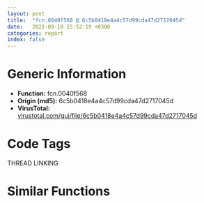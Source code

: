 ```yaml
---
layout: post
title:  "fcn.0040f568 @ 6c5b0418e4a4c57d99cda47d2717045d"
date:   2021-09-10 15:52:19 +0300
categories: report
index: false
---
```


# Generic Information
- **Function:** fcn.0040f568
- **Origin (md5):** 6c5b0418e4a4c57d99cda47d2717045d
- **VirusTotal:** [virustotal.com/gui/file/6c5b0418e4a4c57d99cda47d2717045d][virustotal_ref]

# Code Tags
<span class="tag" id="THREAD">THREAD</span>
<span class="tag" id="LINKING">LINKING</span>


# Similar Functions
<script type="text/javascript" src="https://www.gstatic.com/charts/loader.js"></script>
<script type="text/javascript">

    google.charts.load('current', {'packages':['corechart']});
    google.charts.setOnLoadCallback(drawChart);

    function drawChart() {
    var data = new google.visualization.DataTable();
        data.addColumn('number', 'X');
        data.addColumn('number', 'Y');
        data.addColumn({type: 'string', role: 'tooltip', 'p': {'html': true}});
        data.addColumn({'type': 'string', 'role': 'style'});
        
        data.addRows([
    [102.46115112304688, 5.375743865966797, '<b><a href="/report/fcn.0040f568@6c5b0418e4a4c57d99cda47d2717045d">fcn.0040f568</a><br>@6c5b0418e4a4c57d99cda47d2717045d</b><br><br>push edi<br>push str.KERNEL32.DLL<br>call dword[sym.imp.KERNEL32.dll_GetModuleHandleA]<br>mov edi eax<br>test edi edi<br>jne 0x40f583<br>call fcn.0040f2bc<br>xor eax eax<br>pop edi<br>ret<br>push esi<br>mov esi dword[sym.imp.KERNEL32.dll_GetProcAddress]<br>push str.FlsAlloc<br>push edi<br>call esi<br>push str.FlsGetValue<br>push edi<br>mov dword[0x43909c] eax<br>call esi<br>push str.FlsSetValue<br>push edi<br>mov dword[0x4390a0] eax<br>call esi<br>push str.FlsFree<br>push edi<br>mov dword[0x4390a4] eax<br>call esi<br>cmp dword[0x43909c] 0<br>mov esi dword[sym.imp.KERNEL32.dll_TlsSetValue]<br>mov dword[0x4390a8] eax<br>je 0x40f5e3<br>cmp dword[0x4390a0] 0<br>je 0x40f5e3<br>cmp dword[0x4390a4] 0<br>je 0x40f5e3<br>test eax eax<br>jne 0x40f607<br>mov eax dword[sym.imp.KERNEL32.dll_TlsGetValue]<br>mov dword[0x4390a0] eax<br>mov eax dword[sym.imp.KERNEL32.dll_TlsFree]<br>mov dword[0x43909c] 0x40f281<br>mov dword[0x4390a4] esi<br>mov dword[0x4390a8] eax<br>call dword[sym.imp.KERNEL32.dll_TlsAlloc]<br>cmp eax 0xffffffff<br>mov dword[0x4374cc] eax<br>je 0x40f6e7<br>push dword[0x4390a0]<br>push eax<br>call esi<br>test eax eax<br>je 0x40f6e7<br>call fcn.00412a27<br>push dword[0x43909c]<br>call fcn.0040f19c<br>push dword[0x4390a0]<br>mov dword[0x43909c] eax<br>call fcn.0040f19c<br>push dword[0x4390a4]<br>mov dword[0x4390a0] eax<br>call fcn.0040f19c<br>push dword[0x4390a8]<br>mov dword[0x4390a4] eax<br>call fcn.0040f19c<br>add esp 0x10<br>mov dword[0x4390a8] eax<br>call fcn.00412a73<br>test eax eax<br>je 0x40f6e2<br>push 0x40f447<br>push dword[0x43909c]<br>call fcn.0040f213<br>pop ecx<br>call eax<br>cmp eax 0xffffffff<br>mov dword[0x4374c8] eax<br>je 0x40f6e2<br>push 0x214<br>push 1<br>call fcn.004125d1<br>mov esi eax<br>test esi esi<br>pop ecx<br>pop ecx<br>je 0x40f6e2<br>push esi<br>push dword[0x4374c8]<br>push dword[0x4390a4]<br>call fcn.0040f213<br>pop ecx<br>call eax<br>test eax eax<br>je 0x40f6e2<br>push 0<br>push esi<br>call fcn.0040f2f9<br>pop ecx<br>pop ecx<br>call dword[sym.imp.KERNEL32.dll_GetCurrentThreadId]<br>or dword[esi+4] 0xffffffff<br>mov dword[esi] eax<br>xor eax eax<br>inc eax<br>jmp 0x40f6e9<br>call fcn.0040f2bc<br>xor eax eax<br>pop esi<br>pop edi<br>ret<br>', 'point { fill-color: #e0440e; }'],
[110.29187774658203, -30.722206115722656, '<b><a href="/report/fcn.1001a3b3@4c3818fdf32d89a09257dbc9d3e142ea">fcn.1001a3b3</a><br>@4c3818fdf32d89a09257dbc9d3e142ea</b><br><br>push edi<br>push str.KERNEL32.DLL<br>call dword[sym.imp.KERNEL32.dll_GetModuleHandleA]<br>mov edi eax<br>test edi edi<br>jne 0x1001a3ce<br>call fcn.1001a09e<br>xor eax eax<br>pop edi<br>ret<br>push esi<br>mov esi dword[sym.imp.KERNEL32.dll_GetProcAddress]<br>push str.FlsAlloc<br>push edi<br>call esi<br>push str.FlsGetValue<br>push edi<br>mov dword[0x10035dd8] eax<br>call esi<br>push str.FlsSetValue<br>push edi<br>mov dword[0x10035ddc] eax<br>call esi<br>push str.FlsFree<br>push edi<br>mov dword[0x10035de0] eax<br>call esi<br>cmp dword[0x10035dd8] 0<br>mov esi dword[sym.imp.KERNEL32.dll_TlsSetValue]<br>mov dword[0x10035de4] eax<br>je 0x1001a42e<br>cmp dword[0x10035ddc] 0<br>je 0x1001a42e<br>cmp dword[0x10035de0] 0<br>je 0x1001a42e<br>test eax eax<br>jne 0x1001a452<br>mov eax dword[sym.imp.KERNEL32.dll_TlsGetValue]<br>mov dword[0x10035ddc] eax<br>mov eax dword[sym.imp.KERNEL32.dll_TlsFree]<br>mov dword[0x10035dd8] 0x1001a02f<br>mov dword[0x10035de0] esi<br>mov dword[0x10035de4] eax<br>call dword[sym.imp.KERNEL32.dll_TlsAlloc]<br>cmp eax 0xffffffff<br>mov dword[0x10034b6c] eax<br>je 0x1001a532<br>push dword[0x10035ddc]<br>push eax<br>call esi<br>test eax eax<br>je 0x1001a532<br>call fcn.1001c076<br>push dword[0x10035dd8]<br>call fcn.10019f4a<br>push dword[0x10035ddc]<br>mov dword[0x10035dd8] eax<br>call fcn.10019f4a<br>push dword[0x10035de0]<br>mov dword[0x10035ddc] eax<br>call fcn.10019f4a<br>push dword[0x10035de4]<br>mov dword[0x10035de0] eax<br>call fcn.10019f4a<br>add esp 0x10<br>mov dword[0x10035de4] eax<br>call fcn.1001c528<br>test eax eax<br>je 0x1001a52d<br>push fcn.1001a229<br>push dword[0x10035dd8]<br>call fcn.10019fc1<br>pop ecx<br>call eax<br>cmp eax 0xffffffff<br>mov dword[0x10034b68] eax<br>je 0x1001a52d<br>push 0x214<br>push 1<br>call fcn.10018795<br>mov esi eax<br>test esi esi<br>pop ecx<br>pop ecx<br>je 0x1001a52d<br>push esi<br>push dword[0x10034b68]<br>push dword[0x10035de0]<br>call fcn.10019fc1<br>pop ecx<br>call eax<br>test eax eax<br>je 0x1001a52d<br>push 0<br>push esi<br>call fcn.1001a0db<br>pop ecx<br>pop ecx<br>call dword[sym.imp.KERNEL32.dll_GetCurrentThreadId]<br>or dword[esi+4] 0xffffffff<br>mov dword[esi] eax<br>xor eax eax<br>inc eax<br>jmp 0x1001a534<br>call fcn.1001a09e<br>xor eax eax<br>pop esi<br>pop edi<br>ret<br>', 'null'],
[87.55963897705078, -17.065929412841797, '<b><a href="/report/fcn.459c022f@284c9c9722cef7520dddfe58806fd72f">fcn.459c022f</a><br>@284c9c9722cef7520dddfe58806fd72f</b><br><br>push edi<br>push str.KERNEL32.DLL<br>call dword[sym.imp.KERNEL32.dll_GetModuleHandleA]<br>mov edi eax<br>test edi edi<br>jne 0x459c024a<br>call fcn.459bff0e<br>xor eax eax<br>pop edi<br>ret<br>push esi<br>mov esi dword[sym.imp.KERNEL32.dll_GetProcAddress]<br>push str.FlsAlloc<br>push edi<br>call esi<br>push str.FlsGetValue<br>push edi<br>mov dword[0x45a6f228] eax<br>call esi<br>push str.FlsSetValue<br>push edi<br>mov dword[0x45a6f22c] eax<br>call esi<br>push str.FlsFree<br>push edi<br>mov dword[0x45a6f230] eax<br>call esi<br>cmp dword[0x45a6f228] 0<br>mov esi dword[sym.imp.KERNEL32.dll_TlsSetValue]<br>mov dword[0x45a6f234] eax<br>je 0x459c02aa<br>cmp dword[0x45a6f22c] 0<br>je 0x459c02aa<br>cmp dword[0x45a6f230] 0<br>je 0x459c02aa<br>test eax eax<br>jne 0x459c02ce<br>mov eax dword[sym.imp.KERNEL32.dll_TlsGetValue]<br>mov dword[0x45a6f22c] eax<br>mov eax dword[sym.imp.KERNEL32.dll_TlsFree]<br>mov dword[0x45a6f228] 0x459bfe9f<br>mov dword[0x45a6f230] esi<br>mov dword[0x45a6f234] eax<br>call dword[sym.imp.KERNEL32.dll_TlsAlloc]<br>cmp eax 0xffffffff<br>mov dword[0x45a6c8f8] eax<br>je 0x459c03ae<br>push dword[0x45a6f22c]<br>push eax<br>call esi<br>test eax eax<br>je 0x459c03ae<br>call fcn.459c165b<br>push dword[0x45a6f228]<br>call fcn.459bfdba<br>push dword[0x45a6f22c]<br>mov dword[0x45a6f228] eax<br>call fcn.459bfdba<br>push dword[0x45a6f230]<br>mov dword[0x45a6f22c] eax<br>call fcn.459bfdba<br>push dword[0x45a6f234]<br>mov dword[0x45a6f230] eax<br>call fcn.459bfdba<br>add esp 0x10<br>mov dword[0x45a6f234] eax<br>call fcn.459c2ce0<br>test eax eax<br>je 0x459c03a9<br>push fcn.459c0099<br>push dword[0x45a6f228]<br>call fcn.459bfe31<br>pop ecx<br>call eax<br>cmp eax 0xffffffff<br>mov dword[0x45a6c8f4] eax<br>je 0x459c03a9<br>push 0x214<br>push 1<br>call fcn.459c10c7<br>mov esi eax<br>test esi esi<br>pop ecx<br>pop ecx<br>je 0x459c03a9<br>push esi<br>push dword[0x45a6c8f4]<br>push dword[0x45a6f230]<br>call fcn.459bfe31<br>pop ecx<br>call eax<br>test eax eax<br>je 0x459c03a9<br>push 0<br>push esi<br>call fcn.459bff4b<br>pop ecx<br>pop ecx<br>call dword[sym.imp.KERNEL32.dll_GetCurrentThreadId]<br>or dword[esi+4] 0xffffffff<br>mov dword[esi] eax<br>xor eax eax<br>inc eax<br>jmp 0x459c03b0<br>call fcn.459bff0e<br>xor eax eax<br>pop esi<br>pop edi<br>ret<br>', 'null'],
[67.81693267822266, 4.245250701904297, '<b><a href="/report/fcn.00403e40@eb7f7fa38880dd66bab8caf5987e5b1a">fcn.00403e40</a><br>@eb7f7fa38880dd66bab8caf5987e5b1a</b><br><br>mov edi edi<br>push esi<br>push edi<br>mov esi str.KERNEL32.DLL<br>push esi<br>call dword[sym.imp.KERNEL32.dll_GetModuleHandleW]<br>test eax eax<br>jne 0x403e5b<br>push esi<br>call fcn.00402d93<br>pop ecx<br>mov edi eax<br>test edi edi<br>je 0x403fc3<br>mov esi dword[sym.imp.KERNEL32.dll_GetProcAddress]<br>push str.FlsAlloc<br>push edi<br>call esi<br>push str.FlsGetValue<br>push edi<br>mov dword[0x4238cc] eax<br>call esi<br>push str.FlsSetValue<br>push edi<br>mov dword[0x4238d0] eax<br>call esi<br>push str.FlsFree<br>push edi<br>mov dword[0x4238d4] eax<br>call esi<br>cmp dword[0x4238cc] 0<br>mov esi dword[sym.imp.KERNEL32.dll_TlsSetValue]<br>mov dword[0x4238d8] eax<br>je 0x403ec4<br>cmp dword[0x4238d0] 0<br>je 0x403ec4<br>cmp dword[0x4238d4] 0<br>je 0x403ec4<br>test eax eax<br>jne 0x403ee8<br>mov eax dword[sym.imp.KERNEL32.dll_TlsGetValue]<br>mov dword[0x4238d0] eax<br>mov eax dword[sym.imp.KERNEL32.dll_TlsFree]<br>mov dword[0x4238cc] 0x403b1d<br>mov dword[0x4238d4] esi<br>mov dword[0x4238d8] eax<br>call dword[sym.imp.KERNEL32.dll_TlsAlloc]<br>mov dword[0x42255c] eax<br>cmp eax 0xffffffff<br>je 0x403fc8<br>push dword[0x4238d0]<br>push eax<br>call esi<br>test eax eax<br>je 0x403fc8<br>call fcn.0040307d<br>push dword[0x4238cc]<br>call fcn.00403a30<br>push dword[0x4238d0]<br>mov dword[0x4238cc] eax<br>call fcn.00403a30<br>push dword[0x4238d4]<br>mov dword[0x4238d0] eax<br>call fcn.00403a30<br>push dword[0x4238d8]<br>mov dword[0x4238d4] eax<br>call fcn.00403a30<br>add esp 0x10<br>mov dword[0x4238d8] eax<br>call fcn.0040480e<br>test eax eax<br>je 0x403fc3<br>push 0x403d11<br>push dword[0x4238cc]<br>call fcn.00403aab<br>pop ecx<br>call eax<br>mov dword[0x422558] eax<br>cmp eax 0xffffffff<br>je 0x403fc3<br>push 0x214<br>push 1<br>call fcn.004044b4<br>mov esi eax<br>pop ecx<br>pop ecx<br>test esi esi<br>je 0x403fc3<br>push esi<br>push dword[0x422558]<br>push dword[0x4238d4]<br>call fcn.00403aab<br>pop ecx<br>call eax<br>test eax eax<br>je 0x403fc3<br>push 0<br>push esi<br>call fcn.00403b97<br>pop ecx<br>pop ecx<br>call dword[sym.imp.KERNEL32.dll_GetCurrentThreadId]<br>or dword[esi+4] 0xffffffff<br>mov dword[esi] eax<br>xor eax eax<br>inc eax<br>jmp 0x403fca<br>call fcn.00403b5a<br>xor eax eax<br>pop edi<br>pop esi<br>ret<br>', 'null'],
[78.78041076660156, -45.400352478027344, '<b><a href="/report/fcn.0048042a@289859175c221b107317af7727d26c17">fcn.0048042a</a><br>@289859175c221b107317af7727d26c17</b><br><br>mov edi edi<br>push esi<br>push edi<br>mov esi str.KERNEL32.DLL<br>push esi<br>call dword[sym.imp.KERNEL32.dll_GetModuleHandleW]<br>test eax eax<br>jne 0x480445<br>push esi<br>call fcn.00477549<br>pop ecx<br>mov edi eax<br>test edi edi<br>je 0x4805ad<br>mov esi dword[sym.imp.KERNEL32.dll_GetProcAddress]<br>push str.FlsAlloc<br>push edi<br>call esi<br>push str.FlsGetValue<br>push edi<br>mov dword[0x4d2000] eax<br>call esi<br>push str.FlsSetValue<br>push edi<br>mov dword[0x4d2004] eax<br>call esi<br>push str.FlsFree<br>push edi<br>mov dword[0x4d2008] eax<br>call esi<br>cmp dword[0x4d2000] 0<br>mov esi dword[sym.imp.KERNEL32.dll_TlsSetValue]<br>mov dword[0x4d200c] eax<br>je 0x4804ae<br>cmp dword[0x4d2004] 0<br>je 0x4804ae<br>cmp dword[0x4d2008] 0<br>je 0x4804ae<br>test eax eax<br>jne 0x4804d2<br>mov eax dword[sym.imp.KERNEL32.dll_TlsGetValue]<br>mov dword[0x4d2004] eax<br>mov eax dword[sym.imp.KERNEL32.dll_TlsFree]<br>mov dword[0x4d2000] 0x48005c<br>mov dword[0x4d2008] esi<br>mov dword[0x4d200c] eax<br>call dword[sym.imp.KERNEL32.dll_TlsAlloc]<br>mov dword[0x4d03dc] eax<br>cmp eax 0xffffffff<br>je 0x4805b2<br>push dword[0x4d2004]<br>push eax<br>call esi<br>test eax eax<br>je 0x4805b2<br>call fcn.00477833<br>push dword[0x4d2000]<br>call fcn.0047ff6f<br>push dword[0x4d2004]<br>mov dword[0x4d2000] eax<br>call fcn.0047ff6f<br>push dword[0x4d2008]<br>mov dword[0x4d2004] eax<br>call fcn.0047ff6f<br>push dword[0x4d200c]<br>mov dword[0x4d2008] eax<br>call fcn.0047ff6f<br>add esp 0x10<br>mov dword[0x4d200c] eax<br>call fcn.004836a9<br>test eax eax<br>je 0x4805ad<br>push fcn.0048028d<br>push dword[0x4d2000]<br>call fcn.0047ffea<br>pop ecx<br>call eax<br>mov dword[0x4d03d8] eax<br>cmp eax 0xffffffff<br>je 0x4805ad<br>push 0x214<br>push 1<br>call fcn.004807e7<br>mov esi eax<br>pop ecx<br>pop ecx<br>test esi esi<br>je 0x4805ad<br>push esi<br>push dword[0x4d03d8]<br>push dword[0x4d2008]<br>call fcn.0047ffea<br>pop ecx<br>call eax<br>test eax eax<br>je 0x4805ad<br>push 0<br>push esi<br>call fcn.00480113<br>pop ecx<br>pop ecx<br>call dword[sym.imp.KERNEL32.dll_GetCurrentThreadId]<br>or dword[esi+4] 0xffffffff<br>mov dword[esi] eax<br>xor eax eax<br>inc eax<br>jmp 0x4805b4<br>call fcn.004800d6<br>xor eax eax<br>pop edi<br>pop esi<br>ret<br>', 'null'],
[57.6369514465332, -24.50535011291504, '<b><a href="/report/fcn.0057c90b@c60344b51fa39a329b92557d24ff7670">fcn.0057c90b</a><br>@c60344b51fa39a329b92557d24ff7670</b><br><br>mov edi edi<br>push esi<br>push edi<br>mov esi str.KERNEL32.DLL<br>push esi<br>call dword[sym.imp.KERNEL32.dll_GetModuleHandleW]<br>test eax eax<br>jne 0x57c926<br>push esi<br>call fcn.00574a12<br>pop ecx<br>mov edi eax<br>test edi edi<br>je 0x57ca8e<br>mov esi dword[sym.imp.KERNEL32.dll_GetProcAddress]<br>push str.FlsAlloc<br>push edi<br>call esi<br>push str.FlsGetValue<br>push edi<br>mov dword[0x60fd44] eax<br>call esi<br>push str.FlsSetValue<br>push edi<br>mov dword[0x60fd48] eax<br>call esi<br>push str.FlsFree<br>push edi<br>mov dword[0x60fd4c] eax<br>call esi<br>cmp dword[0x60fd44] 0<br>mov esi dword[sym.imp.KERNEL32.dll_TlsSetValue]<br>mov dword[0x60fd50] eax<br>je 0x57c98f<br>cmp dword[0x60fd48] 0<br>je 0x57c98f<br>cmp dword[0x60fd4c] 0<br>je 0x57c98f<br>test eax eax<br>jne 0x57c9b3<br>mov eax dword[sym.imp.KERNEL32.dll_TlsGetValue]<br>mov dword[0x60fd48] eax<br>mov eax dword[sym.imp.KERNEL32.dll_TlsFree]<br>mov dword[0x60fd44] 0x57c53d<br>mov dword[0x60fd4c] esi<br>mov dword[0x60fd50] eax<br>call dword[sym.imp.KERNEL32.dll_TlsAlloc]<br>mov dword[0x5ffdec] eax<br>cmp eax 0xffffffff<br>je 0x57ca93<br>push dword[0x60fd48]<br>push eax<br>call esi<br>test eax eax<br>je 0x57ca93<br>call fcn.00574cfc<br>push dword[0x60fd44]<br>call fcn.0057c450<br>push dword[0x60fd48]<br>mov dword[0x60fd44] eax<br>call fcn.0057c450<br>push dword[0x60fd4c]<br>mov dword[0x60fd48] eax<br>call fcn.0057c450<br>push dword[0x60fd50]<br>mov dword[0x60fd4c] eax<br>call fcn.0057c450<br>add esp 0x10<br>mov dword[0x60fd50] eax<br>call fcn.00580ad8<br>test eax eax<br>je 0x57ca8e<br>push fcn.0057c76e<br>push dword[0x60fd44]<br>call fcn.0057c4cb<br>pop ecx<br>call eax<br>mov dword[0x5ffde8] eax<br>cmp eax 0xffffffff<br>je 0x57ca8e<br>push 0x214<br>push 1<br>call fcn.00580716<br>mov esi eax<br>pop ecx<br>pop ecx<br>test esi esi<br>je 0x57ca8e<br>push esi<br>push dword[0x5ffde8]<br>push dword[0x60fd4c]<br>call fcn.0057c4cb<br>pop ecx<br>call eax<br>test eax eax<br>je 0x57ca8e<br>push 0<br>push esi<br>call fcn.0057c5f4<br>pop ecx<br>pop ecx<br>call dword[sym.imp.KERNEL32.dll_GetCurrentThreadId]<br>or dword[esi+4] 0xffffffff<br>mov dword[esi] eax<br>xor eax eax<br>inc eax<br>jmp 0x57ca95<br>call fcn.0057c5b7<br>xor eax eax<br>pop edi<br>pop esi<br>ret<br>', 'null'],
[-9.07912540435791, 30.544965744018555, '<b><a href="/report/fcn.00490acb@4fe6510221c33bf023f6abed461fc13f">fcn.00490acb</a><br>@4fe6510221c33bf023f6abed461fc13f</b><br><br>mov edi edi<br>push edi<br>push 0x49eb6c<br>call dword[sym.imp.KERNEL32.dll_GetModuleHandleW]<br>mov edi eax<br>test edi edi<br>jne 0x490ae8<br>call fcn.00490818<br>xor eax eax<br>pop edi<br>ret<br>push esi<br>mov esi dword[sym.imp.KERNEL32.dll_GetProcAddress]<br>push str.FlsAlloc<br>push edi<br>call esi<br>push str.FlsGetValue<br>push edi<br>mov dword[0x4c4230] eax<br>call esi<br>push str.FlsSetValue<br>push edi<br>mov dword[0x4c4234] eax<br>call esi<br>push str.FlsFree<br>push edi<br>mov dword[0x4c4238] eax<br>call esi<br>cmp dword[0x4c4230] 0<br>mov esi dword[sym.imp.KERNEL32.dll_TlsSetValue]<br>mov dword[0x4c423c] eax<br>je 0x490b48<br>cmp dword[0x4c4234] 0<br>je 0x490b48<br>cmp dword[0x4c4238] 0<br>je 0x490b48<br>test eax eax<br>jne 0x490b6c<br>mov eax dword[sym.imp.KERNEL32.dll_TlsGetValue]<br>mov dword[0x4c4234] eax<br>mov eax dword[sym.imp.KERNEL32.dll_TlsFree]<br>mov dword[0x4c4230] 0x4907db<br>mov dword[0x4c4238] esi<br>mov dword[0x4c423c] eax<br>call dword[sym.imp.KERNEL32.dll_TlsAlloc]<br>mov dword[0x4c1a68] eax<br>cmp eax 0xffffffff<br>je 0x490c41<br>push dword[0x4c4234]<br>push eax<br>call esi<br>test eax eax<br>je 0x490c41<br>call fcn.0048cebd<br>push dword[0x4c4230]<br>mov esi dword[fcn.0048ca60]<br>call esi<br>push dword[0x4c4234]<br>mov dword[0x4c4230] eax<br>call esi<br>push dword[0x4c4238]<br>mov dword[0x4c4234] eax<br>call esi<br>push dword[0x4c423c]<br>mov dword[0x4c4238] eax<br>call esi<br>mov dword[0x4c423c] eax<br>call fcn.0049116e<br>test eax eax<br>je 0x490c3c<br>mov edi dword[fcn.0048ca64]<br>push 0x49099c<br>push dword[0x4c4230]<br>call edi<br>call eax<br>mov dword[0x4c1a64] eax<br>cmp eax 0xffffffff<br>je 0x490c3c<br>push 0x214<br>push 1<br>call fcn.0049281c<br>mov esi eax<br>pop ecx<br>pop ecx<br>test esi esi<br>je 0x490c3c<br>push esi<br>push dword[0x4c1a64]<br>push dword[0x4c4238]<br>call edi<br>call eax<br>test eax eax<br>je 0x490c3c<br>push 0<br>push esi<br>call fcn.00490855<br>pop ecx<br>pop ecx<br>call dword[sym.imp.KERNEL32.dll_GetCurrentThreadId]<br>or dword[esi+4] 0xffffffff<br>mov dword[esi] eax<br>xor eax eax<br>inc eax<br>jmp 0x490c43<br>call fcn.00490818<br>xor eax eax<br>pop esi<br>pop edi<br>ret<br>', 'null'],
[-37.62457275390625, 80.45985412597656, '<b><a href="/report/fcn.00417233@3aa98225e51cbcae2d334c8b6b4ed9fd">fcn.00417233</a><br>@3aa98225e51cbcae2d334c8b6b4ed9fd</b><br><br>mov edi edi<br>push edi<br>push str.KERNEL32.DLL<br>call dword[sym.imp.KERNEL32.dll_GetModuleHandleW]<br>mov edi eax<br>test edi edi<br>jne 0x417250<br>call fcn.00416f80<br>xor eax eax<br>pop edi<br>ret<br>push esi<br>mov esi dword[sym.imp.KERNEL32.dll_GetProcAddress]<br>push str.FlsAlloc<br>push edi<br>call esi<br>push str.FlsGetValue<br>push edi<br>mov dword[0x477b58] eax<br>call esi<br>push str.FlsSetValue<br>push edi<br>mov dword[0x477b5c] eax<br>call esi<br>push str.FlsFree<br>push edi<br>mov dword[0x477b60] eax<br>call esi<br>cmp dword[0x477b58] 0<br>mov esi dword[sym.imp.KERNEL32.dll_TlsSetValue]<br>mov dword[0x477b64] eax<br>je 0x4172b0<br>cmp dword[0x477b5c] 0<br>je 0x4172b0<br>cmp dword[0x477b60] 0<br>je 0x4172b0<br>test eax eax<br>jne 0x4172d4<br>mov eax dword[sym.imp.KERNEL32.dll_TlsGetValue]<br>mov dword[0x477b5c] eax<br>mov eax dword[sym.imp.KERNEL32.dll_TlsFree]<br>mov dword[0x477b58] 0x416f43<br>mov dword[0x477b60] esi<br>mov dword[0x477b64] eax<br>call dword[sym.imp.KERNEL32.dll_TlsAlloc]<br>mov dword[0x475210] eax<br>cmp eax 0xffffffff<br>je 0x4173a9<br>push dword[0x477b5c]<br>push eax<br>call esi<br>test eax eax<br>je 0x4173a9<br>call fcn.004145cb<br>push dword[0x477b58]<br>mov esi dword[sym.imp.KERNEL32.dll_EncodePointer]<br>call esi<br>push dword[0x477b5c]<br>mov dword[0x477b58] eax<br>call esi<br>push dword[0x477b60]<br>mov dword[0x477b5c] eax<br>call esi<br>push dword[0x477b64]<br>mov dword[0x477b60] eax<br>call esi<br>mov dword[0x477b64] eax<br>call fcn.0041bbac<br>test eax eax<br>je 0x4173a4<br>mov edi dword[sym.imp.KERNEL32.dll_DecodePointer]<br>push 0x417104<br>push dword[0x477b58]<br>call edi<br>call eax<br>mov dword[0x47520c] eax<br>cmp eax 0xffffffff<br>je 0x4173a4<br>push 0x214<br>push 1<br>call fcn.00414457<br>mov esi eax<br>pop ecx<br>pop ecx<br>test esi esi<br>je 0x4173a4<br>push esi<br>push dword[0x47520c]<br>push dword[0x477b60]<br>call edi<br>call eax<br>test eax eax<br>je 0x4173a4<br>push 0<br>push esi<br>call fcn.00416fbd<br>pop ecx<br>pop ecx<br>call dword[sym.imp.KERNEL32.dll_GetCurrentThreadId]<br>or dword[esi+4] 0xffffffff<br>mov dword[esi] eax<br>xor eax eax<br>inc eax<br>jmp 0x4173ab<br>call fcn.00416f80<br>xor eax eax<br>pop esi<br>pop edi<br>ret<br>', 'null'],
[-80.36056518554688, 82.74231719970703, '<b><a href="/report/fcn.00417ec1@20a93604f17ee6f3c2aa7b1f7a497fcf">fcn.00417ec1</a><br>@20a93604f17ee6f3c2aa7b1f7a497fcf</b><br><br>mov edi edi<br>push edi<br>push str.KERNEL32.DLL<br>call dword[sym.imp.KERNEL32.dll_GetModuleHandleW]<br>mov edi eax<br>test edi edi<br>jne 0x417ede<br>call fcn.00417c0e<br>xor eax eax<br>pop edi<br>ret<br>push esi<br>mov esi dword[sym.imp.KERNEL32.dll_GetProcAddress]<br>push str.FlsAlloc<br>push edi<br>call esi<br>push str.FlsGetValue<br>push edi<br>mov dword[0x484b78] eax<br>call esi<br>push str.FlsSetValue<br>push edi<br>mov dword[0x484b7c] eax<br>call esi<br>push str.FlsFree<br>push edi<br>mov dword[0x484b80] eax<br>call esi<br>cmp dword[0x484b78] 0<br>mov esi dword[sym.imp.KERNEL32.dll_TlsSetValue]<br>mov dword[0x484b84] eax<br>je 0x417f3e<br>cmp dword[0x484b7c] 0<br>je 0x417f3e<br>cmp dword[0x484b80] 0<br>je 0x417f3e<br>test eax eax<br>jne 0x417f62<br>mov eax dword[sym.imp.KERNEL32.dll_TlsGetValue]<br>mov dword[0x484b7c] eax<br>mov eax dword[sym.imp.KERNEL32.dll_TlsFree]<br>mov dword[0x484b78] 0x417bd1<br>mov dword[0x484b80] esi<br>mov dword[0x484b84] eax<br>call dword[sym.imp.KERNEL32.dll_TlsAlloc]<br>mov dword[0x482210] eax<br>cmp eax 0xffffffff<br>je 0x418037<br>push dword[0x484b7c]<br>push eax<br>call esi<br>test eax eax<br>je 0x418037<br>call fcn.004152bb<br>push dword[0x484b78]<br>mov esi dword[sym.imp.KERNEL32.dll_EncodePointer]<br>call esi<br>push dword[0x484b7c]<br>mov dword[0x484b78] eax<br>call esi<br>push dword[0x484b80]<br>mov dword[0x484b7c] eax<br>call esi<br>push dword[0x484b84]<br>mov dword[0x484b80] eax<br>call esi<br>mov dword[0x484b84] eax<br>call fcn.0041c83c<br>test eax eax<br>je 0x418032<br>mov edi dword[sym.imp.KERNEL32.dll_DecodePointer]<br>push 0x417d92<br>push dword[0x484b78]<br>call edi<br>call eax<br>mov dword[0x48220c] eax<br>cmp eax 0xffffffff<br>je 0x418032<br>push 0x214<br>push 1<br>call fcn.00415147<br>mov esi eax<br>pop ecx<br>pop ecx<br>test esi esi<br>je 0x418032<br>push esi<br>push dword[0x48220c]<br>push dword[0x484b80]<br>call edi<br>call eax<br>test eax eax<br>je 0x418032<br>push 0<br>push esi<br>call fcn.00417c4b<br>pop ecx<br>pop ecx<br>call dword[sym.imp.KERNEL32.dll_GetCurrentThreadId]<br>or dword[esi+4] 0xffffffff<br>mov dword[esi] eax<br>xor eax eax<br>inc eax<br>jmp 0x418039<br>call fcn.00417c0e<br>xor eax eax<br>pop esi<br>pop edi<br>ret<br>', 'null'],
[-31.2045841217041, 51.61571502685547, '<b><a href="/report/fcn.00417233@b8b9cf6862b0d68d10750002e5baaf97">fcn.00417233</a><br>@b8b9cf6862b0d68d10750002e5baaf97</b><br><br>mov edi edi<br>push edi<br>push str.KERNEL32.DLL<br>call dword[sym.imp.KERNEL32.dll_GetModuleHandleW]<br>mov edi eax<br>test edi edi<br>jne 0x417250<br>call fcn.00416f80<br>xor eax eax<br>pop edi<br>ret<br>push esi<br>mov esi dword[sym.imp.KERNEL32.dll_GetProcAddress]<br>push str.FlsAlloc<br>push edi<br>call esi<br>push str.FlsGetValue<br>push edi<br>mov dword[0x477b58] eax<br>call esi<br>push str.FlsSetValue<br>push edi<br>mov dword[0x477b5c] eax<br>call esi<br>push str.FlsFree<br>push edi<br>mov dword[0x477b60] eax<br>call esi<br>cmp dword[0x477b58] 0<br>mov esi dword[sym.imp.KERNEL32.dll_TlsSetValue]<br>mov dword[0x477b64] eax<br>je 0x4172b0<br>cmp dword[0x477b5c] 0<br>je 0x4172b0<br>cmp dword[0x477b60] 0<br>je 0x4172b0<br>test eax eax<br>jne 0x4172d4<br>mov eax dword[sym.imp.KERNEL32.dll_TlsGetValue]<br>mov dword[0x477b5c] eax<br>mov eax dword[sym.imp.KERNEL32.dll_TlsFree]<br>mov dword[0x477b58] 0x416f43<br>mov dword[0x477b60] esi<br>mov dword[0x477b64] eax<br>call dword[sym.imp.KERNEL32.dll_TlsAlloc]<br>mov dword[0x475210] eax<br>cmp eax 0xffffffff<br>je 0x4173a9<br>push dword[0x477b5c]<br>push eax<br>call esi<br>test eax eax<br>je 0x4173a9<br>call fcn.004145cb<br>push dword[0x477b58]<br>mov esi dword[sym.imp.KERNEL32.dll_EncodePointer]<br>call esi<br>push dword[0x477b5c]<br>mov dword[0x477b58] eax<br>call esi<br>push dword[0x477b60]<br>mov dword[0x477b5c] eax<br>call esi<br>push dword[0x477b64]<br>mov dword[0x477b60] eax<br>call esi<br>mov dword[0x477b64] eax<br>call fcn.0041bbac<br>test eax eax<br>je 0x4173a4<br>mov edi dword[sym.imp.KERNEL32.dll_DecodePointer]<br>push 0x417104<br>push dword[0x477b58]<br>call edi<br>call eax<br>mov dword[0x47520c] eax<br>cmp eax 0xffffffff<br>je 0x4173a4<br>push 0x214<br>push 1<br>call fcn.00414457<br>mov esi eax<br>pop ecx<br>pop ecx<br>test esi esi<br>je 0x4173a4<br>push esi<br>push dword[0x47520c]<br>push dword[0x477b60]<br>call edi<br>call eax<br>test eax eax<br>je 0x4173a4<br>push 0<br>push esi<br>call fcn.00416fbd<br>pop ecx<br>pop ecx<br>call dword[sym.imp.KERNEL32.dll_GetCurrentThreadId]<br>or dword[esi+4] 0xffffffff<br>mov dword[esi] eax<br>xor eax eax<br>inc eax<br>jmp 0x4173ab<br>call fcn.00416f80<br>xor eax eax<br>pop esi<br>pop edi<br>ret<br>', 'null'],
[-58.70726013183594, 61.614601135253906, '<b><a href="/report/fcn.005b15ac@b38ce64a273c3fc98fc78af14b8bdcc0">fcn.005b15ac</a><br>@b38ce64a273c3fc98fc78af14b8bdcc0</b><br><br>mov edi edi<br>push edi<br>push str.KERNEL32.DLL<br>call dword[sym.imp.KERNEL32.dll_GetModuleHandleW]<br>mov edi eax<br>test edi edi<br>jne 0x5b15c9<br>call fcn.005b12f9<br>xor eax eax<br>pop edi<br>ret<br>push esi<br>mov esi dword[sym.imp.KERNEL32.dll_GetProcAddress]<br>push str.FlsAlloc<br>push edi<br>call esi<br>push str.FlsGetValue<br>push edi<br>mov dword[0x45af0d8] eax<br>call esi<br>push str.FlsSetValue<br>push edi<br>mov dword[0x45af0dc] eax<br>call esi<br>push str.FlsFree<br>push edi<br>mov dword[0x45af0e0] eax<br>call esi<br>cmp dword[0x45af0d8] 0<br>mov esi dword[sym.imp.KERNEL32.dll_TlsSetValue]<br>mov dword[0x45af0e4] eax<br>je 0x5b1629<br>cmp dword[0x45af0dc] 0<br>je 0x5b1629<br>cmp dword[0x45af0e0] 0<br>je 0x5b1629<br>test eax eax<br>jne 0x5b164d<br>mov eax dword[sym.imp.KERNEL32.dll_TlsGetValue]<br>mov dword[0x45af0dc] eax<br>mov eax dword[sym.imp.KERNEL32.dll_TlsFree]<br>mov dword[0x45af0d8] 0x5b12bc<br>mov dword[0x45af0e0] esi<br>mov dword[0x45af0e4] eax<br>call dword[sym.imp.KERNEL32.dll_TlsAlloc]<br>mov dword[0x5bd0f4] eax<br>cmp eax 0xffffffff<br>je 0x5b1722<br>push dword[0x45af0dc]<br>push eax<br>call esi<br>test eax eax<br>je 0x5b1722<br>call fcn.005b060d<br>push dword[0x45af0d8]<br>mov esi dword[sym.imp.KERNEL32.dll_EncodePointer]<br>call esi<br>push dword[0x45af0dc]<br>mov dword[0x45af0d8] eax<br>call esi<br>push dword[0x45af0e0]<br>mov dword[0x45af0dc] eax<br>call esi<br>push dword[0x45af0e4]<br>mov dword[0x45af0e0] eax<br>call esi<br>mov dword[0x45af0e4] eax<br>call fcn.005b1a24<br>test eax eax<br>je 0x5b171d<br>mov edi dword[sym.imp.KERNEL32.dll_DecodePointer]<br>push 0x5b147d<br>push dword[0x45af0d8]<br>call edi<br>call eax<br>mov dword[0x5bd0f0] eax<br>cmp eax 0xffffffff<br>je 0x5b171d<br>push 0x214<br>push 1<br>call fcn.005b2f89<br>mov esi eax<br>pop ecx<br>pop ecx<br>test esi esi<br>je 0x5b171d<br>push esi<br>push dword[0x5bd0f0]<br>push dword[0x45af0e0]<br>call edi<br>call eax<br>test eax eax<br>je 0x5b171d<br>push 0<br>push esi<br>call fcn.005b1336<br>pop ecx<br>pop ecx<br>call dword[sym.imp.KERNEL32.dll_GetCurrentThreadId]<br>or dword[esi+4] 0xffffffff<br>mov dword[esi] eax<br>xor eax eax<br>inc eax<br>jmp 0x5b1724<br>call fcn.005b12f9<br>xor eax eax<br>pop esi<br>pop edi<br>ret<br>', 'null'],
[-18.158329010009766, 102.95980834960938, '<b><a href="/report/fcn.00417233@44a756939733df3681808b122b91651f">fcn.00417233</a><br>@44a756939733df3681808b122b91651f</b><br><br>mov edi edi<br>push edi<br>push str.KERNEL32.DLL<br>call dword[sym.imp.KERNEL32.dll_GetModuleHandleW]<br>mov edi eax<br>test edi edi<br>jne 0x417250<br>call fcn.00416f80<br>xor eax eax<br>pop edi<br>ret<br>push esi<br>mov esi dword[sym.imp.KERNEL32.dll_GetProcAddress]<br>push str.FlsAlloc<br>push edi<br>call esi<br>push str.FlsGetValue<br>push edi<br>mov dword[0x477b58] eax<br>call esi<br>push str.FlsSetValue<br>push edi<br>mov dword[0x477b5c] eax<br>call esi<br>push str.FlsFree<br>push edi<br>mov dword[0x477b60] eax<br>call esi<br>cmp dword[0x477b58] 0<br>mov esi dword[sym.imp.KERNEL32.dll_TlsSetValue]<br>mov dword[0x477b64] eax<br>je 0x4172b0<br>cmp dword[0x477b5c] 0<br>je 0x4172b0<br>cmp dword[0x477b60] 0<br>je 0x4172b0<br>test eax eax<br>jne 0x4172d4<br>mov eax dword[sym.imp.KERNEL32.dll_TlsGetValue]<br>mov dword[0x477b5c] eax<br>mov eax dword[sym.imp.KERNEL32.dll_TlsFree]<br>mov dword[0x477b58] 0x416f43<br>mov dword[0x477b60] esi<br>mov dword[0x477b64] eax<br>call dword[sym.imp.KERNEL32.dll_TlsAlloc]<br>mov dword[0x475210] eax<br>cmp eax 0xffffffff<br>je 0x4173a9<br>push dword[0x477b5c]<br>push eax<br>call esi<br>test eax eax<br>je 0x4173a9<br>call fcn.004145cb<br>push dword[0x477b58]<br>mov esi dword[sym.imp.KERNEL32.dll_EncodePointer]<br>call esi<br>push dword[0x477b5c]<br>mov dword[0x477b58] eax<br>call esi<br>push dword[0x477b60]<br>mov dword[0x477b5c] eax<br>call esi<br>push dword[0x477b64]<br>mov dword[0x477b60] eax<br>call esi<br>mov dword[0x477b64] eax<br>call fcn.0041bbac<br>test eax eax<br>je 0x4173a4<br>mov edi dword[sym.imp.KERNEL32.dll_DecodePointer]<br>push 0x417104<br>push dword[0x477b58]<br>call edi<br>call eax<br>mov dword[0x47520c] eax<br>cmp eax 0xffffffff<br>je 0x4173a4<br>push 0x214<br>push 1<br>call fcn.00414457<br>mov esi eax<br>pop ecx<br>pop ecx<br>test esi esi<br>je 0x4173a4<br>push esi<br>push dword[0x47520c]<br>push dword[0x477b60]<br>call edi<br>call eax<br>test eax eax<br>je 0x4173a4<br>push 0<br>push esi<br>call fcn.00416fbd<br>pop ecx<br>pop ecx<br>call dword[sym.imp.KERNEL32.dll_GetCurrentThreadId]<br>or dword[esi+4] 0xffffffff<br>mov dword[esi] eax<br>xor eax eax<br>inc eax<br>jmp 0x4173ab<br>call fcn.00416f80<br>xor eax eax<br>pop esi<br>pop edi<br>ret<br>', 'null'],
[-55.5634651184082, 104.92628479003906, '<b><a href="/report/fcn.00417233@9571c7458fae91969aaed3955e433f49">fcn.00417233</a><br>@9571c7458fae91969aaed3955e433f49</b><br><br>mov edi edi<br>push edi<br>push str.KERNEL32.DLL<br>call dword[sym.imp.KERNEL32.dll_GetModuleHandleW]<br>mov edi eax<br>test edi edi<br>jne 0x417250<br>call fcn.00416f80<br>xor eax eax<br>pop edi<br>ret<br>push esi<br>mov esi dword[sym.imp.KERNEL32.dll_GetProcAddress]<br>push str.FlsAlloc<br>push edi<br>call esi<br>push str.FlsGetValue<br>push edi<br>mov dword[0x477b58] eax<br>call esi<br>push str.FlsSetValue<br>push edi<br>mov dword[0x477b5c] eax<br>call esi<br>push str.FlsFree<br>push edi<br>mov dword[0x477b60] eax<br>call esi<br>cmp dword[0x477b58] 0<br>mov esi dword[sym.imp.KERNEL32.dll_TlsSetValue]<br>mov dword[0x477b64] eax<br>je 0x4172b0<br>cmp dword[0x477b5c] 0<br>je 0x4172b0<br>cmp dword[0x477b60] 0<br>je 0x4172b0<br>test eax eax<br>jne 0x4172d4<br>mov eax dword[sym.imp.KERNEL32.dll_TlsGetValue]<br>mov dword[0x477b5c] eax<br>mov eax dword[sym.imp.KERNEL32.dll_TlsFree]<br>mov dword[0x477b58] 0x416f43<br>mov dword[0x477b60] esi<br>mov dword[0x477b64] eax<br>call dword[sym.imp.KERNEL32.dll_TlsAlloc]<br>mov dword[0x475210] eax<br>cmp eax 0xffffffff<br>je 0x4173a9<br>push dword[0x477b5c]<br>push eax<br>call esi<br>test eax eax<br>je 0x4173a9<br>call fcn.004145cb<br>push dword[0x477b58]<br>mov esi dword[sym.imp.KERNEL32.dll_EncodePointer]<br>call esi<br>push dword[0x477b5c]<br>mov dword[0x477b58] eax<br>call esi<br>push dword[0x477b60]<br>mov dword[0x477b5c] eax<br>call esi<br>push dword[0x477b64]<br>mov dword[0x477b60] eax<br>call esi<br>mov dword[0x477b64] eax<br>call fcn.0041bbac<br>test eax eax<br>je 0x4173a4<br>mov edi dword[sym.imp.KERNEL32.dll_DecodePointer]<br>push 0x417104<br>push dword[0x477b58]<br>call edi<br>call eax<br>mov dword[0x47520c] eax<br>cmp eax 0xffffffff<br>je 0x4173a4<br>push 0x214<br>push 1<br>call fcn.00414457<br>mov esi eax<br>pop ecx<br>pop ecx<br>test esi esi<br>je 0x4173a4<br>push esi<br>push dword[0x47520c]<br>push dword[0x477b60]<br>call edi<br>call eax<br>test eax eax<br>je 0x4173a4<br>push 0<br>push esi<br>call fcn.00416fbd<br>pop ecx<br>pop ecx<br>call dword[sym.imp.KERNEL32.dll_GetCurrentThreadId]<br>or dword[esi+4] 0xffffffff<br>mov dword[esi] eax<br>xor eax eax<br>inc eax<br>jmp 0x4173ab<br>call fcn.00416f80<br>xor eax eax<br>pop esi<br>pop edi<br>ret<br>', 'null'],
[-5.193263530731201, 70.29884338378906, '<b><a href="/report/fcn.00417233@3d7f25d788af3e7f7707a736ac852465">fcn.00417233</a><br>@3d7f25d788af3e7f7707a736ac852465</b><br><br>mov edi edi<br>push edi<br>push str.KERNEL32.DLL<br>call dword[sym.imp.KERNEL32.dll_GetModuleHandleW]<br>mov edi eax<br>test edi edi<br>jne 0x417250<br>call fcn.00416f80<br>xor eax eax<br>pop edi<br>ret<br>push esi<br>mov esi dword[sym.imp.KERNEL32.dll_GetProcAddress]<br>push str.FlsAlloc<br>push edi<br>call esi<br>push str.FlsGetValue<br>push edi<br>mov dword[0x477b58] eax<br>call esi<br>push str.FlsSetValue<br>push edi<br>mov dword[0x477b5c] eax<br>call esi<br>push str.FlsFree<br>push edi<br>mov dword[0x477b60] eax<br>call esi<br>cmp dword[0x477b58] 0<br>mov esi dword[sym.imp.KERNEL32.dll_TlsSetValue]<br>mov dword[0x477b64] eax<br>je 0x4172b0<br>cmp dword[0x477b5c] 0<br>je 0x4172b0<br>cmp dword[0x477b60] 0<br>je 0x4172b0<br>test eax eax<br>jne 0x4172d4<br>mov eax dword[sym.imp.KERNEL32.dll_TlsGetValue]<br>mov dword[0x477b5c] eax<br>mov eax dword[sym.imp.KERNEL32.dll_TlsFree]<br>mov dword[0x477b58] 0x416f43<br>mov dword[0x477b60] esi<br>mov dword[0x477b64] eax<br>call dword[sym.imp.KERNEL32.dll_TlsAlloc]<br>mov dword[0x475210] eax<br>cmp eax 0xffffffff<br>je 0x4173a9<br>push dword[0x477b5c]<br>push eax<br>call esi<br>test eax eax<br>je 0x4173a9<br>call fcn.004145cb<br>push dword[0x477b58]<br>mov esi dword[sym.imp.KERNEL32.dll_EncodePointer]<br>call esi<br>push dword[0x477b5c]<br>mov dword[0x477b58] eax<br>call esi<br>push dword[0x477b60]<br>mov dword[0x477b5c] eax<br>call esi<br>push dword[0x477b64]<br>mov dword[0x477b60] eax<br>call esi<br>mov dword[0x477b64] eax<br>call fcn.0041bbac<br>test eax eax<br>je 0x4173a4<br>mov edi dword[sym.imp.KERNEL32.dll_DecodePointer]<br>push 0x417104<br>push dword[0x477b58]<br>call edi<br>call eax<br>mov dword[0x47520c] eax<br>cmp eax 0xffffffff<br>je 0x4173a4<br>push 0x214<br>push 1<br>call fcn.00414457<br>mov esi eax<br>pop ecx<br>pop ecx<br>test esi esi<br>je 0x4173a4<br>push esi<br>push dword[0x47520c]<br>push dword[0x477b60]<br>call edi<br>call eax<br>test eax eax<br>je 0x4173a4<br>push 0<br>push esi<br>call fcn.00416fbd<br>pop ecx<br>pop ecx<br>call dword[sym.imp.KERNEL32.dll_GetCurrentThreadId]<br>or dword[esi+4] 0xffffffff<br>mov dword[esi] eax<br>xor eax eax<br>inc eax<br>jmp 0x4173ab<br>call fcn.00416f80<br>xor eax eax<br>pop esi<br>pop edi<br>ret<br>', 'null'],
[-51.42771530151367, 27.40334701538086, '<b><a href="/report/fcn.004f9d56@e2ba7f10eb234338a49853c34d7d9c56">fcn.004f9d56</a><br>@e2ba7f10eb234338a49853c34d7d9c56</b><br><br>mov edi edi<br>push edi<br>push 0x54a990<br>call dword[sym.imp.KERNEL32.dll_GetModuleHandleW]<br>mov edi eax<br>test edi edi<br>jne 0x4f9d73<br>call fcn.004f9a35<br>xor eax eax<br>pop edi<br>ret<br>push esi<br>mov esi dword[sym.imp.KERNEL32.dll_GetProcAddress]<br>push 0x54a9cc<br>push edi<br>call esi<br>push 0x54a9c0<br>push edi<br>mov dword[0x5643e4] eax<br>call esi<br>push 0x54a9b4<br>push edi<br>mov dword[0x5643e8] eax<br>call esi<br>push 0x54a9ac<br>push edi<br>mov dword[0x5643ec] eax<br>call esi<br>cmp dword[0x5643e4] 0<br>mov esi dword[sym.imp.KERNEL32.dll_TlsSetValue]<br>mov dword[0x5643f0] eax<br>je 0x4f9dd3<br>cmp dword[0x5643e8] 0<br>je 0x4f9dd3<br>cmp dword[0x5643ec] 0<br>je 0x4f9dd3<br>test eax eax<br>jne 0x4f9df7<br>mov eax dword[sym.imp.KERNEL32.dll_TlsGetValue]<br>mov dword[0x5643e8] eax<br>mov eax dword[sym.imp.KERNEL32.dll_TlsFree]<br>mov dword[0x5643e4] 0x4f99bb<br>mov dword[0x5643ec] esi<br>mov dword[0x5643f0] eax<br>call dword[sym.imp.KERNEL32.dll_TlsAlloc]<br>mov dword[0x55ca48] eax<br>cmp eax 0xffffffff<br>je 0x4f9ecc<br>push dword[0x5643e8]<br>push eax<br>call esi<br>test eax eax<br>je 0x4f9ecc<br>call fcn.004f7b53<br>push dword[0x5643e4]<br>mov esi dword[sym.imp.KERNEL32.dll_EncodePointer]<br>call esi<br>push dword[0x5643e8]<br>mov dword[0x5643e4] eax<br>call esi<br>push dword[0x5643ec]<br>mov dword[0x5643e8] eax<br>call esi<br>push dword[0x5643f0]<br>mov dword[0x5643ec] eax<br>call esi<br>mov dword[0x5643f0] eax<br>call fcn.004fbd0c<br>test eax eax<br>je 0x4f9ec7<br>mov edi dword[sym.imp.KERNEL32.dll_DecodePointer]<br>push fcn.004f9bb9<br>push dword[0x5643e4]<br>call edi<br>call eax<br>mov dword[0x55ca44] eax<br>cmp eax 0xffffffff<br>je 0x4f9ec7<br>push 0x214<br>push 1<br>call fcn.004f8b4a<br>mov esi eax<br>pop ecx<br>pop ecx<br>test esi esi<br>je 0x4f9ec7<br>push esi<br>push dword[0x55ca44]<br>push dword[0x5643ec]<br>call edi<br>call eax<br>test eax eax<br>je 0x4f9ec7<br>push 0<br>push esi<br>call fcn.004f9a72<br>pop ecx<br>pop ecx<br>call dword[sym.imp.KERNEL32.dll_GetCurrentThreadId]<br>or dword[esi+4] 0xffffffff<br>mov dword[esi] eax<br>xor eax eax<br>inc eax<br>jmp 0x4f9ece<br>call fcn.004f9a35<br>xor eax eax<br>pop esi<br>pop edi<br>ret<br>', 'null'],
[-82.82453918457031, 44.50823974609375, '<b><a href="/report/fcn.00443a59@418e0921f3a9bd4f5bc0dcc59623b5a1">fcn.00443a59</a><br>@418e0921f3a9bd4f5bc0dcc59623b5a1</b><br><br>mov edi edi<br>push edi<br>push 0x4845b4<br>call dword[sym.imp.KERNEL32.dll_GetModuleHandleW]<br>mov edi eax<br>test edi edi<br>jne 0x443a76<br>call fcn.00443738<br>xor eax eax<br>pop edi<br>ret<br>push esi<br>mov esi dword[sym.imp.KERNEL32.dll_GetProcAddress]<br>push 0x4845f0<br>push edi<br>call esi<br>push 0x4845e4<br>push edi<br>mov dword[0x4b3234] eax<br>call esi<br>push 0x4845d8<br>push edi<br>mov dword[0x4b3238] eax<br>call esi<br>push 0x4845d0<br>push edi<br>mov dword[0x4b323c] eax<br>call esi<br>cmp dword[0x4b3234] 0<br>mov esi dword[sym.imp.KERNEL32.dll_TlsSetValue]<br>mov dword[0x4b3240] eax<br>je 0x443ad6<br>cmp dword[0x4b3238] 0<br>je 0x443ad6<br>cmp dword[0x4b323c] 0<br>je 0x443ad6<br>test eax eax<br>jne 0x443afa<br>mov eax dword[sym.imp.KERNEL32.dll_TlsGetValue]<br>mov dword[0x4b3238] eax<br>mov eax dword[sym.imp.KERNEL32.dll_TlsFree]<br>mov dword[0x4b3234] 0x4436be<br>mov dword[0x4b323c] esi<br>mov dword[0x4b3240] eax<br>call dword[sym.imp.KERNEL32.dll_TlsAlloc]<br>mov dword[0x4a8e58] eax<br>cmp eax 0xffffffff<br>je 0x443bcf<br>push dword[0x4b3238]<br>push eax<br>call esi<br>test eax eax<br>je 0x443bcf<br>call fcn.00440a7c<br>push dword[0x4b3234]<br>mov esi dword[sym.imp.KERNEL32.dll_EncodePointer]<br>call esi<br>push dword[0x4b3238]<br>mov dword[0x4b3234] eax<br>call esi<br>push dword[0x4b323c]<br>mov dword[0x4b3238] eax<br>call esi<br>push dword[0x4b3240]<br>mov dword[0x4b323c] eax<br>call esi<br>mov dword[0x4b3240] eax<br>call fcn.004417ec<br>test eax eax<br>je 0x443bca<br>mov edi dword[sym.imp.KERNEL32.dll_DecodePointer]<br>push fcn.004438bc<br>push dword[0x4b3234]<br>call edi<br>call eax<br>mov dword[0x4a8e54] eax<br>cmp eax 0xffffffff<br>je 0x443bca<br>push 0x214<br>push 1<br>call fcn.00441664<br>mov esi eax<br>pop ecx<br>pop ecx<br>test esi esi<br>je 0x443bca<br>push esi<br>push dword[0x4a8e54]<br>push dword[0x4b323c]<br>call edi<br>call eax<br>test eax eax<br>je 0x443bca<br>push 0<br>push esi<br>call fcn.00443775<br>pop ecx<br>pop ecx<br>call dword[sym.imp.KERNEL32.dll_GetCurrentThreadId]<br>or dword[esi+4] 0xffffffff<br>mov dword[esi] eax<br>xor eax eax<br>inc eax<br>jmp 0x443bd1<br>call fcn.00443738<br>xor eax eax<br>pop esi<br>pop edi<br>ret<br>', 'null'],
[142.76344299316406, -3.220487117767334, '<b><a href="/report/fcn.00410917@59aef7c08025d70f84c85db2092fc99e">fcn.00410917</a><br>@59aef7c08025d70f84c85db2092fc99e</b><br><br>call fcn.0040ed85<br>test eax eax<br>jne 0x410928<br>call fcn.00410742<br>xor eax eax<br>ret<br>push esi<br>push edi<br>push str.kernel32.dll<br>call dword[sym.imp.KERNEL32.dll_GetModuleHandleA]<br>mov edi eax<br>test edi edi<br>je 0x4109a6<br>mov esi dword[sym.imp.KERNEL32.dll_GetProcAddress]<br>push str.FlsAlloc<br>push edi<br>call esi<br>push str.FlsGetValue<br>push edi<br>mov dword[0x436668] eax<br>call esi<br>push str.FlsSetValue<br>push edi<br>mov dword[0x43666c] eax<br>call esi<br>push str.FlsFree<br>push edi<br>mov dword[0x436670] eax<br>call esi<br>cmp dword[0x43666c] 0<br>mov dword[0x436674] eax<br>jne 0x4109a6<br>mov eax dword[sym.imp.KERNEL32.dll_TlsGetValue]<br>mov dword[0x43666c] eax<br>mov eax dword[sym.imp.KERNEL32.dll_TlsSetValue]<br>mov dword[0x436670] eax<br>mov eax dword[sym.imp.KERNEL32.dll_TlsFree]<br>mov dword[0x436668] 0x410739<br>mov dword[0x436674] eax<br>push 0x4107d0<br>call dword[0x436668]<br>cmp eax 0xffffffff<br>mov dword[0x433520] eax<br>je 0x4109fc<br>xor edi edi<br>push 0x8c<br>inc edi<br>push edi<br>call fcn.0040ecca<br>mov esi eax<br>test esi esi<br>pop ecx<br>pop ecx<br>je 0x4109fc<br>push esi<br>push dword[0x433520]<br>call dword[0x436670]<br>test eax eax<br>je 0x4109fc<br>mov dword[esi+0x54] 0x433528<br>mov dword[esi+0x14] edi<br>call dword[sym.imp.KERNEL32.dll_GetCurrentThreadId]<br>or dword[esi+4] 0xffffffff<br>mov dword[esi] eax<br>mov eax edi<br>jmp 0x410a03<br>call fcn.00410742<br>xor eax eax<br>pop edi<br>pop esi<br>ret<br>', 'null'],
[-117.44685363769531, -149.50453186035156, '<b><a href="/report/fcn.004f6db7@ef3a0211d1ddb224667e2aa0d915337b">fcn.004f6db7</a><br>@ef3a0211d1ddb224667e2aa0d915337b</b><br><br>push esi<br>push edi<br>call dword[sym.imp.KERNEL32.dll_GetLastError]<br>push dword[0x50514c]<br>mov edi eax<br>call dword[sym.imp.KERNEL32.dll_TlsGetValue]<br>mov esi eax<br>test esi esi<br>jne 0x4f6e12<br>push 0x74<br>push 1<br>call fcn.004f7a05<br>mov esi eax<br>pop ecx<br>test esi esi<br>pop ecx<br>je 0x4f6e0a<br>push esi<br>push dword[0x50514c]<br>call dword[sym.imp.KERNEL32.dll_TlsSetValue]<br>test eax eax<br>je 0x4f6e0a<br>push esi<br>call fcn.004f6da4<br>pop ecx<br>call dword[sym.imp.KERNEL32.dll_GetCurrentThreadId]<br>or dword[esi+4] 0xffffffff<br>mov dword[esi] eax<br>jmp 0x4f6e12<br>push 0x10<br>call fcn.004f637f<br>pop ecx<br>push edi<br>call dword[sym.imp.KERNEL32.dll_SetLastError]<br>mov eax esi<br>pop edi<br>pop esi<br>ret<br>', 'null'],
[-95.86358642578125, -175.58287048339844, '<b><a href="/report/fcn.00401a9c@7dd153bad1771b9e8d5266a341ebf949">fcn.00401a9c</a><br>@7dd153bad1771b9e8d5266a341ebf949</b><br><br>push esi<br>push edi<br>call dword[sym.imp.KERNEL32.dll_GetLastError]<br>push dword[0x412164]<br>mov edi eax<br>call dword[sym.imp.KERNEL32.dll_TlsGetValue]<br>mov esi eax<br>test esi esi<br>jne 0x401af7<br>push 0x74<br>push 1<br>call fcn.00402be5<br>mov esi eax<br>pop ecx<br>test esi esi<br>pop ecx<br>je 0x401aef<br>push esi<br>push dword[0x412164]<br>call dword[sym.imp.KERNEL32.dll_TlsSetValue]<br>test eax eax<br>je 0x401aef<br>push esi<br>call fcn.00401a89<br>pop ecx<br>call dword[sym.imp.KERNEL32.dll_GetCurrentThreadId]<br>or dword[esi+4] 0xffffffff<br>mov dword[esi] eax<br>jmp 0x401af7<br>push 0x10<br>call fcn.00401108<br>pop ecx<br>push edi<br>call dword[sym.imp.KERNEL32.dll_SetLastError]<br>mov eax esi<br>pop edi<br>pop esi<br>ret<br>', 'null'],
[-129.49462890625, -176.08441162109375, '<b><a href="/report/fcn.0065a19f@bcba729302fe28f65deb2b102a06324a">fcn.0065a19f</a><br>@bcba729302fe28f65deb2b102a06324a</b><br><br>push esi<br>push edi<br>call dword[sym.imp.KERNEL32.dll_GetLastError]<br>push dword[0x66c13c]<br>mov edi eax<br>call dword[sym.imp.KERNEL32.dll_TlsGetValue]<br>mov esi eax<br>test esi esi<br>jne 0x65a1fa<br>push 0x74<br>push 1<br>call fcn.0065adf5<br>mov esi eax<br>pop ecx<br>test esi esi<br>pop ecx<br>je 0x65a1f2<br>push esi<br>push dword[0x66c13c]<br>call dword[sym.imp.KERNEL32.dll_TlsSetValue]<br>test eax eax<br>je 0x65a1f2<br>push esi<br>call fcn.0065a18c<br>pop ecx<br>call dword[sym.imp.KERNEL32.dll_GetCurrentThreadId]<br>or dword[esi+4] 0xffffffff<br>mov dword[esi] eax<br>jmp 0x65a1fa<br>push 0x10<br>call fcn.00659767<br>pop ecx<br>push edi<br>call dword[sym.imp.KERNEL32.dll_SetLastError]<br>mov eax esi<br>pop edi<br>pop esi<br>ret<br>', 'null'],
[-116.36365509033203, -202.1623992919922, '<b><a href="/report/fcn.00401a9c@8912a6bd1add3d8b86feb51a00252709">fcn.00401a9c</a><br>@8912a6bd1add3d8b86feb51a00252709</b><br><br>push esi<br>push edi<br>call dword[sym.imp.KERNEL32.dll_GetLastError]<br>push dword[0x40e0fc]<br>mov edi eax<br>call dword[sym.imp.KERNEL32.dll_TlsGetValue]<br>mov esi eax<br>test esi esi<br>jne 0x401af7<br>push 0x74<br>push 1<br>call fcn.00402be5<br>mov esi eax<br>pop ecx<br>test esi esi<br>pop ecx<br>je 0x401aef<br>push esi<br>push dword[0x40e0fc]<br>call dword[sym.imp.KERNEL32.dll_TlsSetValue]<br>test eax eax<br>je 0x401aef<br>push esi<br>call fcn.00401a89<br>pop ecx<br>call dword[sym.imp.KERNEL32.dll_GetCurrentThreadId]<br>or dword[esi+4] 0xffffffff<br>mov dword[esi] eax<br>jmp 0x401af7<br>push 0x10<br>call fcn.00401108<br>pop ecx<br>push edi<br>call dword[sym.imp.KERNEL32.dll_SetLastError]<br>mov eax esi<br>pop edi<br>pop esi<br>ret<br>', 'null'],
[-89.01738739013672, -142.88218688964844, '<b><a href="/report/fcn.0059779c@140d3779c34998b2115004c062b02ca8">fcn.0059779c</a><br>@140d3779c34998b2115004c062b02ca8</b><br><br>push esi<br>push edi<br>call dword[sym.imp.KERNEL32.dll_GetLastError]<br>push dword[0x5a61d4]<br>mov edi eax<br>call dword[sym.imp.KERNEL32.dll_TlsGetValue]<br>mov esi eax<br>test esi esi<br>jne 0x5977f7<br>push 0x74<br>push 1<br>call fcn.005988e5<br>mov esi eax<br>pop ecx<br>test esi esi<br>pop ecx<br>je 0x5977ef<br>push esi<br>push dword[0x5a61d4]<br>call dword[sym.imp.KERNEL32.dll_TlsSetValue]<br>test eax eax<br>je 0x5977ef<br>push esi<br>call fcn.00597789<br>pop ecx<br>call dword[sym.imp.KERNEL32.dll_GetCurrentThreadId]<br>or dword[esi+4] 0xffffffff<br>mov dword[esi] eax<br>jmp 0x5977f7<br>push 0x10<br>call fcn.00596e08<br>pop ecx<br>push edi<br>call dword[sym.imp.KERNEL32.dll_SetLastError]<br>mov eax esi<br>pop edi<br>pop esi<br>ret<br>', 'null'],
[-87.77485656738281, -208.15011596679688, '<b><a href="/report/fcn.00401a9c@cbc200f66cbffbddf5df52f7c0da283a">fcn.00401a9c</a><br>@cbc200f66cbffbddf5df52f7c0da283a</b><br><br>push esi<br>push edi<br>call dword[sym.imp.KERNEL32.dll_GetLastError]<br>push dword[0x40c0fc]<br>mov edi eax<br>call dword[sym.imp.KERNEL32.dll_TlsGetValue]<br>mov esi eax<br>test esi esi<br>jne 0x401af7<br>push 0x74<br>push 1<br>call fcn.00402be5<br>mov esi eax<br>pop ecx<br>test esi esi<br>pop ecx<br>je 0x401aef<br>push esi<br>push dword[0x40c0fc]<br>call dword[sym.imp.KERNEL32.dll_TlsSetValue]<br>test eax eax<br>je 0x401aef<br>push esi<br>call fcn.00401a89<br>pop ecx<br>call dword[sym.imp.KERNEL32.dll_GetCurrentThreadId]<br>or dword[esi+4] 0xffffffff<br>mov dword[esi] eax<br>jmp 0x401af7<br>push 0x10<br>call fcn.00401108<br>pop ecx<br>push edi<br>call dword[sym.imp.KERNEL32.dll_SetLastError]<br>mov eax esi<br>pop edi<br>pop esi<br>ret<br>', 'null'],
[-65.14476013183594, -189.72618103027344, '<b><a href="/report/fcn.005d261f@4179b381a87b74dcd140154f9010ef86">fcn.005d261f</a><br>@4179b381a87b74dcd140154f9010ef86</b><br><br>push esi<br>push edi<br>call dword[sym.imp.KERNEL32.dll_GetLastError]<br>push dword[0x5df184]<br>mov edi eax<br>call dword[sym.imp.KERNEL32.dll_TlsGetValue]<br>mov esi eax<br>test esi esi<br>jne 0x5d267a<br>push 0x74<br>push 1<br>call fcn.005d3275<br>mov esi eax<br>pop ecx<br>test esi esi<br>pop ecx<br>je 0x5d2672<br>push esi<br>push dword[0x5df184]<br>call dword[sym.imp.KERNEL32.dll_TlsSetValue]<br>test eax eax<br>je 0x5d2672<br>push esi<br>call fcn.005d260c<br>pop ecx<br>call dword[sym.imp.KERNEL32.dll_GetCurrentThreadId]<br>or dword[esi+4] 0xffffffff<br>mov dword[esi] eax<br>jmp 0x5d267a<br>push 0x10<br>call fcn.005d1be7<br>pop ecx<br>push edi<br>call dword[sym.imp.KERNEL32.dll_SetLastError]<br>mov eax esi<br>pop edi<br>pop esi<br>ret<br>', 'null'],
[-65.78785705566406, -160.55223083496094, '<b><a href="/report/fcn.004f6db7@a9a3c47f5c08fef0f0f69b66c17916ac">fcn.004f6db7</a><br>@a9a3c47f5c08fef0f0f69b66c17916ac</b><br><br>push esi<br>push edi<br>call dword[sym.imp.KERNEL32.dll_GetLastError]<br>push dword[0x50514c]<br>mov edi eax<br>call dword[sym.imp.KERNEL32.dll_TlsGetValue]<br>mov esi eax<br>test esi esi<br>jne 0x4f6e12<br>push 0x74<br>push 1<br>call fcn.004f7a05<br>mov esi eax<br>pop ecx<br>test esi esi<br>pop ecx<br>je 0x4f6e0a<br>push esi<br>push dword[0x50514c]<br>call dword[sym.imp.KERNEL32.dll_TlsSetValue]<br>test eax eax<br>je 0x4f6e0a<br>push esi<br>call fcn.004f6da4<br>pop ecx<br>call dword[sym.imp.KERNEL32.dll_GetCurrentThreadId]<br>or dword[esi+4] 0xffffffff<br>mov dword[esi] eax<br>jmp 0x4f6e12<br>push 0x10<br>call fcn.004f637f<br>pop ecx<br>push edi<br>call dword[sym.imp.KERNEL32.dll_SetLastError]<br>mov eax esi<br>pop edi<br>pop esi<br>ret<br>', 'null'],
[206.62693786621094, 192.3053436279297, '<b><a href="/report/fcn.005d25b8@4179b381a87b74dcd140154f9010ef86">fcn.005d25b8</a><br>@4179b381a87b74dcd140154f9010ef86</b><br><br>push esi<br>call fcn.005d2bb4<br>call dword[sym.imp.KERNEL32.dll_TlsAlloc]<br>cmp eax 0xffffffff<br>mov dword[0x5df184] eax<br>je 0x5d2608<br>push 0x74<br>push 1<br>call fcn.005d3275<br>mov esi eax<br>pop ecx<br>test esi esi<br>pop ecx<br>je 0x5d2608<br>push esi<br>push dword[0x5df184]<br>call dword[sym.imp.KERNEL32.dll_TlsSetValue]<br>test eax eax<br>je 0x5d2608<br>push esi<br>call fcn.005d260c<br>pop ecx<br>call dword[sym.imp.KERNEL32.dll_GetCurrentThreadId]<br>or dword[esi+4] 0xffffffff<br>push 1<br>mov dword[esi] eax<br>pop eax<br>pop esi<br>ret<br>xor eax eax<br>pop esi<br>ret<br>', 'null'],
[189.61114501953125, 141.50765991210938, '<b><a href="/report/fcn.00401a35@7dd153bad1771b9e8d5266a341ebf949">fcn.00401a35</a><br>@7dd153bad1771b9e8d5266a341ebf949</b><br><br>push esi<br>call fcn.00402034<br>call dword[sym.imp.KERNEL32.dll_TlsAlloc]<br>cmp eax 0xffffffff<br>mov dword[0x412164] eax<br>je 0x401a85<br>push 0x74<br>push 1<br>call fcn.00402be5<br>mov esi eax<br>pop ecx<br>test esi esi<br>pop ecx<br>je 0x401a85<br>push esi<br>push dword[0x412164]<br>call dword[sym.imp.KERNEL32.dll_TlsSetValue]<br>test eax eax<br>je 0x401a85<br>push esi<br>call fcn.00401a89<br>pop ecx<br>call dword[sym.imp.KERNEL32.dll_GetCurrentThreadId]<br>or dword[esi+4] 0xffffffff<br>push 1<br>mov dword[esi] eax<br>pop eax<br>pop esi<br>ret<br>xor eax eax<br>pop esi<br>ret<br>', 'null'],
[189.812744140625, 169.72982788085938, '<b><a href="/report/fcn.00401a35@8912a6bd1add3d8b86feb51a00252709">fcn.00401a35</a><br>@8912a6bd1add3d8b86feb51a00252709</b><br><br>push esi<br>call fcn.00402034<br>call dword[sym.imp.KERNEL32.dll_TlsAlloc]<br>cmp eax 0xffffffff<br>mov dword[0x40e0fc] eax<br>je 0x401a85<br>push 0x74<br>push 1<br>call fcn.00402be5<br>mov esi eax<br>pop ecx<br>test esi esi<br>pop ecx<br>je 0x401a85<br>push esi<br>push dword[0x40e0fc]<br>call dword[sym.imp.KERNEL32.dll_TlsSetValue]<br>test eax eax<br>je 0x401a85<br>push esi<br>call fcn.00401a89<br>pop ecx<br>call dword[sym.imp.KERNEL32.dll_GetCurrentThreadId]<br>or dword[esi+4] 0xffffffff<br>push 1<br>mov dword[esi] eax<br>pop eax<br>pop esi<br>ret<br>xor eax eax<br>pop esi<br>ret<br>', 'null'],
[216.5556182861328, 160.6359405517578, '<b><a href="/report/fcn.0065a138@bcba729302fe28f65deb2b102a06324a">fcn.0065a138</a><br>@bcba729302fe28f65deb2b102a06324a</b><br><br>push esi<br>call fcn.0065a734<br>call dword[sym.imp.KERNEL32.dll_TlsAlloc]<br>cmp eax 0xffffffff<br>mov dword[0x66c13c] eax<br>je 0x65a188<br>push 0x74<br>push 1<br>call fcn.0065adf5<br>mov esi eax<br>pop ecx<br>test esi esi<br>pop ecx<br>je 0x65a188<br>push esi<br>push dword[0x66c13c]<br>call dword[sym.imp.KERNEL32.dll_TlsSetValue]<br>test eax eax<br>je 0x65a188<br>push esi<br>call fcn.0065a18c<br>pop ecx<br>call dword[sym.imp.KERNEL32.dll_GetCurrentThreadId]<br>or dword[esi+4] 0xffffffff<br>push 1<br>mov dword[esi] eax<br>pop eax<br>pop esi<br>ret<br>xor eax eax<br>pop esi<br>ret<br>', 'null'],
[173.41969299316406, 192.71893310546875, '<b><a href="/report/fcn.004f6d50@a9a3c47f5c08fef0f0f69b66c17916ac">fcn.004f6d50</a><br>@a9a3c47f5c08fef0f0f69b66c17916ac</b><br><br>push esi<br>call fcn.004f734c<br>call dword[sym.imp.KERNEL32.dll_TlsAlloc]<br>cmp eax 0xffffffff<br>mov dword[0x50514c] eax<br>je 0x4f6da0<br>push 0x74<br>push 1<br>call fcn.004f7a05<br>mov esi eax<br>pop ecx<br>test esi esi<br>pop ecx<br>je 0x4f6da0<br>push esi<br>push dword[0x50514c]<br>call dword[sym.imp.KERNEL32.dll_TlsSetValue]<br>test eax eax<br>je 0x4f6da0<br>push esi<br>call fcn.004f6da4<br>pop ecx<br>call dword[sym.imp.KERNEL32.dll_GetCurrentThreadId]<br>or dword[esi+4] 0xffffffff<br>push 1<br>mov dword[esi] eax<br>pop eax<br>pop esi<br>ret<br>xor eax eax<br>pop esi<br>ret<br>', 'null'],
[162.9199981689453, 161.2629852294922, '<b><a href="/report/fcn.004f6d50@ef3a0211d1ddb224667e2aa0d915337b">fcn.004f6d50</a><br>@ef3a0211d1ddb224667e2aa0d915337b</b><br><br>push esi<br>call fcn.004f734c<br>call dword[sym.imp.KERNEL32.dll_TlsAlloc]<br>cmp eax 0xffffffff<br>mov dword[0x50514c] eax<br>je 0x4f6da0<br>push 0x74<br>push 1<br>call fcn.004f7a05<br>mov esi eax<br>pop ecx<br>test esi esi<br>pop ecx<br>je 0x4f6da0<br>push esi<br>push dword[0x50514c]<br>call dword[sym.imp.KERNEL32.dll_TlsSetValue]<br>test eax eax<br>je 0x4f6da0<br>push esi<br>call fcn.004f6da4<br>pop ecx<br>call dword[sym.imp.KERNEL32.dll_GetCurrentThreadId]<br>or dword[esi+4] 0xffffffff<br>push 1<br>mov dword[esi] eax<br>pop eax<br>pop esi<br>ret<br>xor eax eax<br>pop esi<br>ret<br>', 'null'],

        ]);

    var options = {
        title: 'Similarity Plot',
        legend: 'none',
        colors: ['#dedbd9', '#e6693e', '#ec8f6e', '#f3b49f', '#f6c7b6'],
        tooltip: {isHtml: true, trigger: 'both'},
        explorer: {
        actions: ["dragToZoom", "rightClickToReset"],
        },
        chartArea: {
        width: '80%',
        height: '80%'
        },
        width: '100%',
        height: '100%'
    };

    var chart = new google.visualization.ScatterChart(document.getElementById('chart_div'));

    chart.draw(data, options);
    }
    
</script>

<div id="chart_div" style="width: 100%px; height: 100%;"></div>

# Disassembled Code
{% highlight nasm %}

push edi
push str.KERNEL32.DLL
call dword[sym.imp.KERNEL32.dll_GetModuleHandleA]
mov edi eax
test edi edi
jne 0x40f583
call fcn.0040f2bc
xor eax eax
pop edi
ret
push esi
mov esi dword[sym.imp.KERNEL32.dll_GetProcAddress]
push str.FlsAlloc
push edi
call esi
push str.FlsGetValue
push edi
mov dword[0x43909c] eax
call esi
push str.FlsSetValue
push edi
mov dword[0x4390a0] eax
call esi
push str.FlsFree
push edi
mov dword[0x4390a4] eax
call esi
cmp dword[0x43909c] 0
mov esi dword[sym.imp.KERNEL32.dll_TlsSetValue]
mov dword[0x4390a8] eax
je 0x40f5e3
cmp dword[0x4390a0] 0
je 0x40f5e3
cmp dword[0x4390a4] 0
je 0x40f5e3
test eax eax
jne 0x40f607
mov eax dword[sym.imp.KERNEL32.dll_TlsGetValue]
mov dword[0x4390a0] eax
mov eax dword[sym.imp.KERNEL32.dll_TlsFree]
mov dword[0x43909c] 0x40f281
mov dword[0x4390a4] esi
mov dword[0x4390a8] eax
call dword[sym.imp.KERNEL32.dll_TlsAlloc]
cmp eax 0xffffffff
mov dword[0x4374cc] eax
je 0x40f6e7
push dword[0x4390a0]
push eax
call esi
test eax eax
je 0x40f6e7
call fcn.00412a27
push dword[0x43909c]
call fcn.0040f19c
push dword[0x4390a0]
mov dword[0x43909c] eax
call fcn.0040f19c
push dword[0x4390a4]
mov dword[0x4390a0] eax
call fcn.0040f19c
push dword[0x4390a8]
mov dword[0x4390a4] eax
call fcn.0040f19c
add esp 0x10
mov dword[0x4390a8] eax
call fcn.00412a73
test eax eax
je 0x40f6e2
push 0x40f447
push dword[0x43909c]
call fcn.0040f213
pop ecx
call eax
cmp eax 0xffffffff
mov dword[0x4374c8] eax
je 0x40f6e2
push 0x214
push 1
call fcn.004125d1
mov esi eax
test esi esi
pop ecx
pop ecx
je 0x40f6e2
push esi
push dword[0x4374c8]
push dword[0x4390a4]
call fcn.0040f213
pop ecx
call eax
test eax eax
je 0x40f6e2
push 0
push esi
call fcn.0040f2f9
pop ecx
pop ecx
call dword[sym.imp.KERNEL32.dll_GetCurrentThreadId]
or dword[esi+4] 0xffffffff
mov dword[esi] eax
xor eax eax
inc eax
jmp 0x40f6e9
call fcn.0040f2bc
xor eax eax
pop esi
pop edi
ret

{% endhighlight %}

[virustotal_ref]: https://www.virustotal.com/gui/file/6c5b0418e4a4c57d99cda47d2717045d